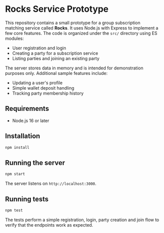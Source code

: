 # Rocks Service Prototype

This repository contains a small prototype for a group subscription matching service called **Rocks**. It uses Node.js with Express to implement a few core features.  The code is organized under the `src/` directory using ES modules:

- User registration and login
- Creating a party for a subscription service
- Listing parties and joining an existing party

The server stores data in memory and is intended for demonstration purposes only.
Additional sample features include:

- Updating a user's profile
- Simple wallet deposit handling
- Tracking party membership history

## Requirements

- Node.js 16 or later

## Installation

```bash
npm install
```

## Running the server

```bash
npm start
```

The server listens on `http://localhost:3000`.

## Running tests

```bash
npm test
```

The tests perform a simple registration, login, party creation and join flow to verify that the endpoints work as expected.
